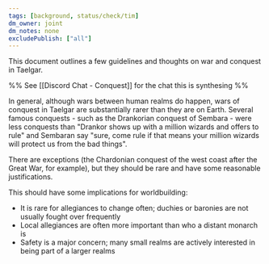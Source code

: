 ```yaml
---
tags: [background, status/check/tim]
dm_owner: joint
dm_notes: none
excludePublish: ["all"]
---
```


This document outlines a few guidelines and thoughts on war and conquest in Taelgar. 

%% See [[Discord Chat - Conquest]] for the chat this is synthesing %%

In general, although wars between human realms do happen, wars of conquest in Taelgar are substantially rarer than they are on Earth. Several famous conquests - such as the Drankorian conquest of Sembara - were less conquests than "Drankor shows up with a million wizards and offers to rule" and Sembaran say "sure, come rule if that means your million wizards will protect us from the bad things".

There are exceptions (the Chardonian conquest of the west coast after the Great War, for example), but they should be rare and have some reasonable justifications. 

This should have some implications for worldbuilding:
* It is rare for allegiances to change often; duchies or baronies are not usually fought over frequently
* Local allegiances are often more important than who a distant monarch is
* Safety is a major concern; many small realms are actively interested in being part of a larger realms

